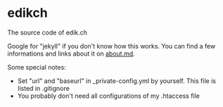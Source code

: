 # edikch
The source code of edik.ch

Google for "jekyll" if you don't know how this works. You can find a few informations and links about it on [about.md](about.md).

Some special notes:
* Set "url" and "baseurl" in _private-config.yml by yourself. This file is listed in .gitignore
* You probably don't need all configurations of my .htaccess file
